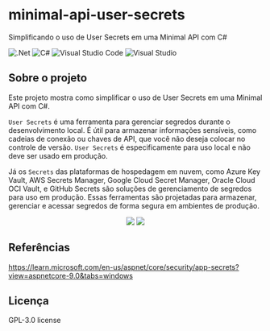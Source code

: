# minimal-api-user-secrets
Simplificando o uso de User Secrets em uma Minimal API com C#

![.Net](https://img.shields.io/badge/.NET-5C2D91?style=for-the-badge&logo=.net&logoColor=white)
![C#](https://img.shields.io/badge/c%23-%23239120.svg?style=for-the-badge&logo=c-sharp&logoColor=white)
![Visual Studio Code](https://img.shields.io/badge/Visual%20Studio%20Code-0078d7.svg?style=for-the-badge&logo=visual-studio-code&logoColor=white)
![Visual Studio](https://img.shields.io/badge/Visual%20Studio-5C2D91.svg?style=for-the-badge&logo=visual-studio&logoColor=white)

## Sobre o projeto
Este projeto mostra como simplificar o uso de User Secrets em uma Minimal API com C#.

<code>User Secrets</code> é uma ferramenta para gerenciar segredos durante o desenvolvimento local. É útil para armazenar informações sensíveis, como cadeias de conexão ou chaves de API, que você não deseja colocar no controle de versão. <code>User Secrets</code> é especificamente para uso local e não deve ser usado em produção.

Já os <code>Secrets</code> das plataformas de hospedagem em nuvem, como Azure Key Vault, AWS Secrets Manager, Google Cloud Secret Manager, Oracle Cloud OCI Vault, e GitHub Secrets são soluções de gerenciamento de segredos para uso em produção. Essas ferramentas são projetadas para armazenar, gerenciar e acessar segredos de forma segura em ambientes de produção.

<div align="center">
    <img src="https://github.com/jfs-dev/minimal-api-user-secrets/assets/54154628/e1a116c4-94d5-47be-9626-1360e3271a81"</img>
    <img src="https://github.com/jfs-dev/minimal-api-user-secrets/assets/54154628/d8a0171f-ac17-49ac-88e4-b1dca38ae0f7"</img>
</div>

## Referências
https://learn.microsoft.com/en-us/aspnet/core/security/app-secrets?view=aspnetcore-9.0&tabs=windows

## Licença
GPL-3.0 license
